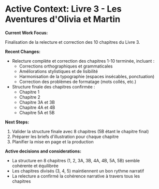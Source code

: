 # Active Context: Livre 3 - Les Aventures d'Olivia et Martin

**Current Work Focus:**

Finalisation de la relecture et correction des 10 chapitres du Livre 3.

**Recent Changes:**

* Relecture complète et correction des chapitres 1-10 terminée, incluant :
  - Corrections orthographiques et grammaticales
  - Améliorations stylistiques et de lisibilité
  - Harmonisation de la typographie (espaces insécables, ponctuation)
  - Correction des problèmes de formatage (mots collés, etc.)
* Structure finale des chapitres confirmée :
  - Chapitre 1
  - Chapitre 2
  - Chapitre 3A et 3B
  - Chapitre 4A et 4B
  - Chapitre 5A et 5B

**Next Steps:**

1. Valider la structure finale avec 8 chapitres (5B étant le chapitre final)
2. Préparer les briefs d'illustration pour chaque chapitre
3. Planifier la mise en page et la production

**Active decisions and considerations:**

* La structure en 8 chapitres (1, 2, 3A, 3B, 4A, 4B, 5A, 5B) semble cohérente et équilibrée
* Les chapitres divisés (3, 4, 5) maintiennent un bon rythme narratif
* La relecture a confirmé la cohérence narrative à travers tous les chapitres